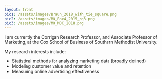 ```yaml
---
layout: front
pic1: /assets/images/Braun_2018_with_tie_square.png
pic2: /assets/images/MB_Fox4_2015_sq3.png
pic3: /assets/images/MB_MDC_2018.png
---
```



I am currently the Corrigan Research Professor, and Associate Professor of Marketing, at the Cox School of Business of Southern Methodist University.

My research interests include:

- Statistical methods for analyzing marketing data (broadly defined)
- Modeling customer value and retention
- Measuring online advertising effectiveness
